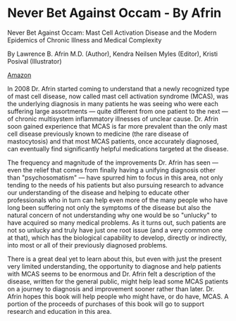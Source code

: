# Never Bet Against Occam - By Afrin

Never Bet Against Occam: Mast Cell Activation Disease and the Modern Epidemics of Chronic Illness and Medical Complexity

By Lawrence B. Afrin M.D. (Author), Kendra Neilsen Myles (Editor), Kristi Posival (Illustrator)

[Amazon](https://www.amazon.com/Never-Bet-Against-Occam-Activation/dp/0997319615) 

In 2008 Dr. Afrin started coming to understand that a newly recognized type of mast cell disease, now called mast cell activation syndrome (MCAS), was the underlying diagnosis in many patients he was seeing who were each suffering large assortments — quite different from one patient to the next — of chronic multisystem inflammatory illnesses of unclear cause. Dr. Afrin soon gained experience that MCAS is far more prevalent than the only mast cell disease previously known to medicine (the rare disease of mastocytosis) and that most MCAS patients, once accurately diagnosed, can eventually find significantly helpful medications targeted at the disease. 

The frequency and magnitude of the improvements Dr. Afrin has seen — even the relief that comes from finally having a unifying diagnosis other than "psychosomatism" — have spurred him to focus in this area, not only tending to the needs of his patients but also pursuing research to advance our understanding of the disease and helping to educate other professionals who in turn can help even more of the many people who have long been suffering not only the symptoms of the disease but also the natural concern of not understanding why one would be so "unlucky" to have acquired so many medical problems. As it turns out, such patients are not so unlucky and truly have just one root issue (and a very common one at that), which has the biological capability to develop, directly or indirectly, into most or all of their previously diagnosed problems. 

There is a great deal yet to learn about this, but even with just the present very limited understanding, the opportunity to diagnose and help patients with MCAS seems to be enormous and Dr. Afrin felt a description of the disease, written for the general public, might help lead some MCAS patients on a journey to diagnosis and improvement sooner rather than later. Dr. Afrin hopes this book will help people who might have, or do have, MCAS. A portion of the proceeds of purchases of this book will go to support research and education in this area.
